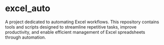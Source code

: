 # excel_auto

A project dedicated to automating Excel workflows. This repository contains tools and scripts designed to streamline repetitive tasks, improve productivity, and enable efficient management of Excel spreadsheets through automation.
